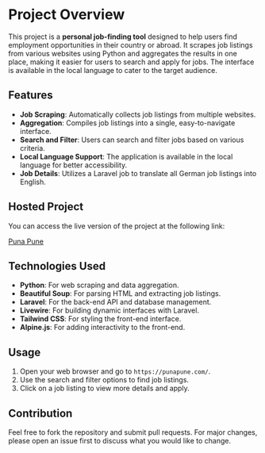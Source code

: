# Project Overview

This project is a **personal job-finding tool** designed to help users find employment opportunities in their country or abroad. It scrapes job listings from various websites using Python and aggregates the results in one place, making it easier for users to search and apply for jobs. The interface is available in the local language to cater to the target audience.

## Features

- **Job Scraping**: Automatically collects job listings from multiple websites.
- **Aggregation**: Compiles job listings into a single, easy-to-navigate interface.
- **Search and Filter**: Users can search and filter jobs based on various criteria.
- **Local Language Support**: The application is available in the local language for better accessibility.
- **Job Details**:  Utilizes a Laravel job to translate all German job listings into English.

## Hosted Project

You can access the live version of the project at the following link:

[Puna Pune ](https://punapune.com)

## Technologies Used

- **Python**: For web scraping and data aggregation.
- **Beautiful Soup**: For parsing HTML and extracting job listings.
- **Laravel**: For the back-end API and database management.
- **Livewire**: For building dynamic interfaces with Laravel.
- **Tailwind CSS**: For styling the front-end interface.
- **Alpine.js**: For adding interactivity to the front-end.

## Usage

1. Open your web browser and go to `https://punapune.com/`.
2. Use the search and filter options to find job listings.
3. Click on a job listing to view more details and apply.

## Contribution

Feel free to fork the repository and submit pull requests. For major changes, please open an issue first to discuss what you would like to change.
